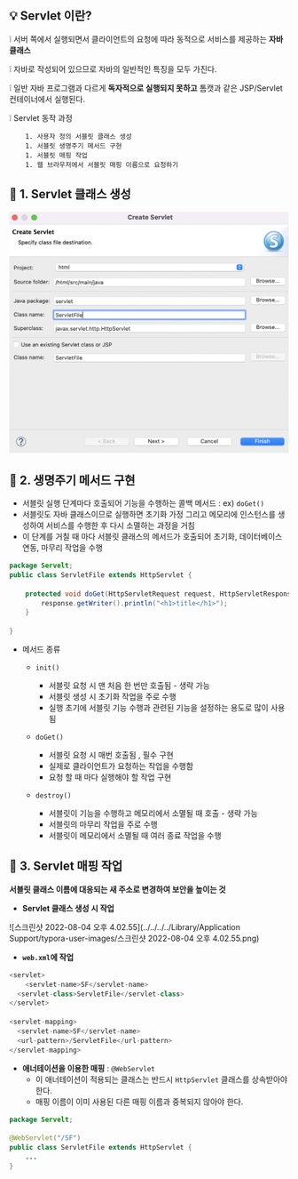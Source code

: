 ## :bulb: Servlet 이란?

:grey_exclamation: 서버 쪽에서 실행되면서 클라이언트의 요청에 따라 동적으로 서비스를 제공하는 **자바 클래스**

:grey_exclamation: 자바로 작성되어 있으므로 자바의 일반적인 특징을 모두 가진다.

:grey_exclamation:  일반 자바 프로그램과 다르게 **독자적으로 실행되지 못하고** 톰캣과 같은 JSP/Servlet 컨테이너에서 실행된다.

:grey_exclamation: Servlet 동작 과정

		1. 사용자 정의 서블릿 클래스 생성
		1. 서블릿 생명주기 메서드 구현
		1. 서블릿 매핑 작업
		1. 웹 브라우저에서 서블릿 매핑 이름으로 요청하기



## :mag_right: 1. Servlet 클래스 생성 

![스크린샷 2022-08-04 오후 4.02.22](https://github.com/jisuMin/.md/blob/master/02_jQuery/Create%20Servlet.png)



## :mag_right: 2. 생명주기 메서드 구현

- 서블릿 실행 단계마다 호출되어 기능을 수행하는 콜백 메서드 : ex) `doGet()`
- 서블릿도 자바 클래스이므로 실행하면 초기화 가정 그리고 메모리에 인스턴스를 생성하여 서비스를 수행한 후 다시 소멸하는 과정을 거침
- 이 단계를 거칠 때 마다 서블릿 클래스의 메서드가 호출되어 초기화, 데이터베이스 연동, 마무리 작업을 수행

```java
package Servelt;
public class ServletFile extends HttpServlet {
	
	protected void doGet(HttpServletRequest request, HttpServletResponse response) throws ServletException, IOException {
		response.getWriter().println("<h1>title</h1>");
	}

}
```

- 메서드 종류

  - ```plaintext
    init()
    ```

    - 서블릿 요청 시 맨 처음 한 번만 호출됨 - 생략 가능 
    - 서블릿 생성 시 초기화 작업을 주로 수행
    - 실행 초기에 서블릿 기능 수행과 관련된 기능을 설정하는 용도로 많이 사용됨

  - `doGet()`
    - 서블릿 요청 시 매번 호출됨 , 필수 구현 
    - 실제로 클라이언트가 요청하는 작업을 수행함
    - 요청 할 때 마다 실행해야 할 작업 구현 

  - ```plaintext
    destroy()
    ```

    - 서블릿이 기능을 수행하고 메모리에서 소멸될 때 호출 - 생략 가능 
    - 서블릿의 마무리 작업을 주로 수행
    - 서블릿이 메모리에서 소멸될 때 여러 종료 작업을 수행

    

## :mag_right: 3. Servlet 매핑 작업

**서블릿 클래스 이름에 대응되는 새 주소로 변경하여 보안을 높이는 것**

- **Servlet 클래스 생성 시 작업**

![스크린샷 2022-08-04 오후 4.02.55](../../../../Library/Application Support/typora-user-images/스크린샷 2022-08-04 오후 4.02.55.png)

- **`web.xml`에 작업**

```java
<servlet>
 	<servlet-name>SF</servlet-name>
  <servlet-class>ServletFile</servlet-class>  	
</servlet>
  
<servlet-mapping>
  <servlet-name>SF</servlet-name>
  <url-pattern>/ServletFile</url-pattern>
</servlet-mapping>
```

- **애너테이션을 이용한 매핑** : `@WebServlet`
  - 이 애너테이션이 적용되는 클래스는 반드시 `HttpServlet` 클래스를 상속받아야한다.
  - 매핑 이름이 이미 사용된 다른 매핑 이름과 중복되지 않아야 한다. 

```java
package Servelt;

@WebServlet("/SF")
public class ServletFile extends HttpServlet {
	...
}
```